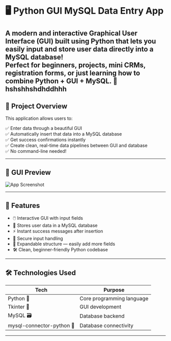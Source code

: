 # 🖥️ Python GUI MySQL Data Entry App

A modern and interactive **Graphical User Interface (GUI)** built using **Python** that lets you easily input and store user data directly into a **MySQL database**!  
Perfect for beginners, projects, mini CRMs, registration forms, or just learning how to combine **Python + GUI + MySQL**. 🚀
hshshhshdhddhhh
---

## 🎯 Project Overview

This application allows users to:

✅ Enter data through a beautiful GUI  
✅ Automatically insert that data into a MySQL database  
✅ Get success confirmations instantly  
✅ Create clean, real-time data pipelines between GUI and database  
✅ No command-line needed!

---

## 📸 GUI Preview

![App Screenshot](https://via.placeholder.com/800x400.png?text=Your+GUI+Preview+Here)

---

## 🌟 Features

- 🖱️ Interactive GUI with input fields
- 💾 Stores user data in a MySQL database
- ⚡ Instant success messages after insertion
- 🔐 Secure input handling
- 🧱 Expandable structure — easily add more fields
- 🛠️ Clean, beginner-friendly Python codebase

---

## 🛠 Technologies Used

| Tech         | Purpose                            |
|--------------|------------------------------------|
| Python 🐍     | Core programming language          |
| Tkinter 🎨    | GUI development                    |
| MySQL 🗃️      | Database backend                   |
| mysql-connector-python 🔗 | Database connectivity     |

---
